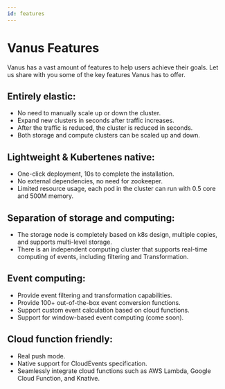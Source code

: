 ```yaml
---
id: features
---
```


# Vanus Features

Vanus has a vast amount of features to help users achieve their goals. Let us share with you some of the key features Vanus has to offer.

## Entirely elastic:
* No need to manually scale up or down the cluster.
* Expand new clusters in seconds after traffic increases.
* After the traffic is reduced, the cluster is reduced in seconds.
* Both storage and compute clusters can be scaled up and down.

## Lightweight & Kubertenes native:
* One-click deployment, 10s to complete the installation.
* No external dependencies, no need for zookeeper.
* Limited resource usage, each pod in the cluster can run with 0.5 core and 500M memory.

## Separation of storage and computing:
* The storage node is completely based on k8s design, multiple copies, and supports multi-level storage.
* There is an independent computing cluster that supports real-time computing of events, including filtering and Transformation.

## Event computing:
* Provide event filtering and transformation capabilities.
* Provide 100+ out-of-the-box event conversion functions.
* Support custom event calculation based on cloud functions.
* Support for window-based event computing (come soon).

## Cloud function friendly:
* Real push mode.
* Native support for CloudEvents specification.
* Seamlessly integrate cloud functions such as AWS Lambda, Google Cloud Function, and Knative.









